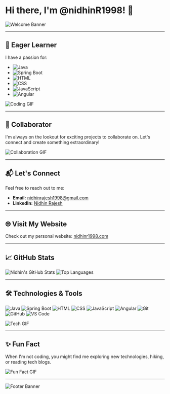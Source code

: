 # Hi there, I'm @nidhinR1998! 👋

![Welcome Banner](https://media.giphy.com/media/xUPGcJGy8I928yIlAQ/giphy.gif)

---

## 🌱 Eager Learner
I have a passion for:
- ![Java](https://img.shields.io/badge/-Java-orange?style=for-the-badge&logo=java)
- ![Spring Boot](https://img.shields.io/badge/-Spring%20Boot-brightgreen?style=for-the-badge&logo=spring-boot)
- ![HTML](https://img.shields.io/badge/-HTML-blue?style=for-the-badge&logo=html5)
- ![CSS](https://img.shields.io/badge/-CSS-blue?style=for-the-badge&logo=css3)
- ![JavaScript](https://img.shields.io/badge/-JavaScript-yellow?style=for-the-badge&logo=javascript)
- ![Angular](https://img.shields.io/badge/-Angular-red?style=for-the-badge&logo=angular)

![Coding GIF](https://media.giphy.com/media/ZVik7pBtu9dNS/giphy.gif)

---

## 🚀 Collaborator
I'm always on the lookout for exciting projects to collaborate on. Let's connect and create something extraordinary!

![Collaboration GIF](https://media.giphy.com/media/26tn33aiTi1jkl6H6/giphy.gif)

---

## 📬 Let's Connect
Feel free to reach out to me:
- **Email:** [nidhinrajesh1998@gmail.com](mailto:nidhinrajesh1998@gmail.com)
- **LinkedIn:** [Nidhin Rajesh](https://www.linkedin.com/in/nidhinr1998/)

---

## 🌐 Visit My Website
Check out my personal website: [nidhinr1998.com](http://nidhinr1998.com)

---

## 📈 GitHub Stats
![Nidhin's GitHub Stats](https://github-readme-stats.vercel.app/api?username=nidhinR1998&show_icons=true&theme=radical)
![Top Languages](https://github-readme-stats.vercel.app/api/top-langs/?username=nidhinR1998&layout=compact&theme=radical)

---

## 🛠️ Technologies & Tools
![Java](https://img.shields.io/badge/-Java-orange?style=for-the-badge&logo=java)
![Spring Boot](https://img.shields.io/badge/-Spring%20Boot-brightgreen?style=for-the-badge&logo=spring-boot)
![HTML](https://img.shields.io/badge/-HTML-blue?style=for-the-badge&logo=html5)
![CSS](https://img.shields.io/badge/-CSS-blue?style=for-the-badge&logo=css3)
![JavaScript](https://img.shields.io/badge/-JavaScript-yellow?style=for-the-badge&logo=javascript)
![Angular](https://img.shields.io/badge/-Angular-red?style=for-the-badge&logo=angular)
![Git](https://img.shields.io/badge/-Git-orange?style=for-the-badge&logo=git)
![GitHub](https://img.shields.io/badge/-GitHub-black?style=for-the-badge&logo=github)
![VS Code](https://img.shields.io/badge/-VS%20Code-blue?style=for-the-badge&logo=visual-studio-code)

![Tech GIF](https://media.giphy.com/media/Ll22OhMLAlVDb8UQWe/giphy.gif)

---

## ✨ Fun Fact
When I'm not coding, you might find me exploring new technologies, hiking, or reading tech blogs.

![Fun Fact GIF](https://media.giphy.com/media/3oEduF0k0v1G6jBESk/giphy.gif)

---

![Footer Banner](https://media.giphy.com/media/l0HlBO7eyXzSZkJri/giphy.gif)